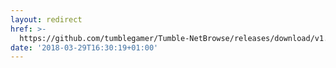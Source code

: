 ```yaml
---
layout: redirect
href: >-
  https://github.com/tumblegamer/Tumble-NetBrowse/releases/download/v1.0.0.1/Tumble.NetBrowse.exe
date: '2018-03-29T16:30:19+01:00'
---
```


